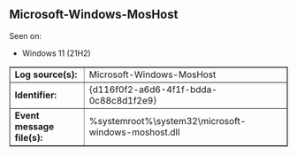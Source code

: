 ## Microsoft-Windows-MosHost

Seen on:
* Windows 11 (21H2)

<table border="1" class="docutils">
  <tbody>
    <tr>
      <td><b>Log source(s):</b></td>
      <td>Microsoft-Windows-MosHost</td>
    </tr>
    <tr>
      <td><b>Identifier:</b></td>
      <td>{d116f0f2-a6d6-4f1f-bdda-0c88c8d1f2e9}</td>
    </tr>
    <tr>
      <td><b>Event message file(s):</b></td>
      <td>%systemroot%\system32\microsoft-windows-moshost.dll</td>
    </tr>
  </tbody>
</table>

&nbsp;

